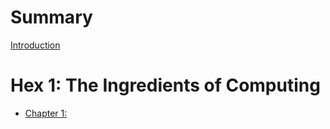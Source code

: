 # Summary

[Introduction](intro.md)

# Hex 1: The Ingredients of Computing

- [Chapter 1:](./chapter_1.md)
